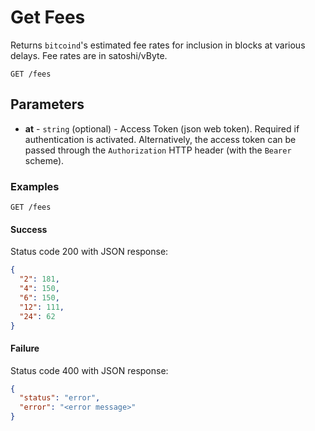 # Get Fees

Returns `bitcoind`'s estimated fee rates for inclusion in blocks at various delays. Fee rates are in satoshi/vByte.


```http request
GET /fees
```

## Parameters
* **at** - `string` (optional) - Access Token (json web token). Required if authentication is activated. Alternatively, the access token can be passed through the `Authorization` HTTP header (with the `Bearer` scheme).


### Examples

```http request
GET /fees
```

#### Success
Status code 200 with JSON response:
```json
{
  "2": 181,
  "4": 150,
  "6": 150,
  "12": 111,
  "24": 62
}
```

#### Failure
Status code 400 with JSON response:
```json
{
  "status": "error",
  "error": "<error message>"
}
```
